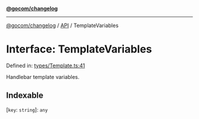 [**@gocom/changelog**](../README.md)

***

[@gocom/changelog](../README.md) / [API](../Public/API.md) / TemplateVariables

# Interface: TemplateVariables

Defined in: [types/Template.ts:41](https://github.com/gocom/changelog/blob/c300ceda8a5cb6aad0ac92a8076ab894cbc94c3c/src/types/Template.ts#L41)

Handlebar template variables.

## Indexable

\[`key`: `string`\]: `any`
